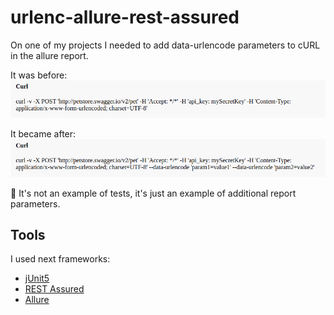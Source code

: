 # urlenc-allure-rest-assured
On one of my projects I needed to add data-urlencode parameters to cURL in the allure report.

It was before:
![Before](/screens/before.png)

It became after:
![After](/screens/after.png)

:cactus: It's not an example of tests, it's just an example of additional report parameters.

## Tools
I used next frameworks:
* [jUnit5](https://github.com/junit-team/junit5)
* [REST Assured](https://github.com/rest-assured/rest-assured)
* [Allure](https://github.com/allure-framework/allure-java)
